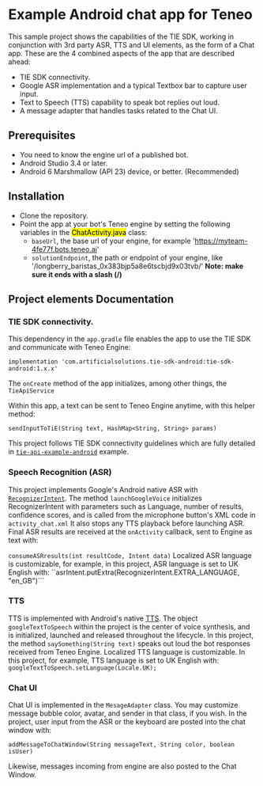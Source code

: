 # Example Android chat app for Teneo
This sample project shows the capabilities of the TIE SDK, working in conjunction with 3rd party ASR, TTS and UI elements, as the form of a Chat app. These are the 4 combined aspects of the app that are described ahead:
   - TIE SDK connectivity.
   - Google ASR implementation and a typical Textbox bar to capture user input. 
   - Text to Speech (TTS) capability to speak bot replies out loud.
   - A message adapter that handles tasks related to the Chat UI.


## Prerequisites
   - You need to know the engine url of a published bot.
   - Android Studio 3.4 or later.
   - Android 6 Marshmallow (API 23) device, or better. (Recommended)

## Installation
   - Clone the repository.
   - Point the app at your bot's Teneo engine by setting the following variables in the <mark>ChatActivity.java</mark> class:
      - `baseUrl`, the base url of your engine, for example 'https://myteam-4fe77f.bots.teneo.ai'
      - `solutionEndpoint`, the path or endpoint of your engine, like '/longberry_baristas_0x383bjp5a8e6tscbjd9x03tvb/' **Note: make sure it ends with a slash (/)**


## Project elements Documentation
### TIE SDK connectivity.
This dependency in the ```app.gradle``` file enables the app to use the TIE SDK and communicate with Teneo Engine:
```
implementation 'com.artificialsolutions.tie-sdk-android:tie-sdk-android:1.x.x'
```
The ```onCreate``` method of the app initializes, among other things, the ```TieApiService```

Within this app, a text can be sent to Teneo Engine anytime, with this helper method:
```
sendInputToTiE(String text, HashMap<String, String> params)
```
This project follows TIE SDK connectivity guidelines which are fully detailed in [```tie-api-example-android```](https://github.com/artificialsolutions/tie-api-example-android) example.

### Speech Recognition (ASR)
This project implements Google's Android native ASR with [```RecognizerIntent```](https://developer.android.com/reference/android/speech/RecognizerIntent).
The method ```launchGoogleVoice``` initializes RecognizerIntent with parameters such as Language, number of results, confidence scores, and is called from the microphone button's XML code in ```activity_chat.xml``` It also stops any TTS playback before launching ASR.
Final ASR results are received at the ```onActivity``` callback, sent to Engine as text with:

```consumeASRresults(int resultCode, Intent data)```
Localized ASR language is customizable, for example, in this project, ASR language is set to UK English with: ``asrIntent.putExtra(RecognizerIntent.EXTRA_LANGUAGE, "en_GB")```

### TTS
TTS is implemented with Android's native [TTS](https://developer.android.com/reference/android/speech/tts/TextToSpeech). The object ```googleTextToSpeech``` within the project is the center of voice synthesis, and is initialized, launched and released throughout the lifecycle.
In this project, the method ```saySomething(String text)```  speaks out loud the bot responses received from Teneo Engine.
Localized TTS language is customizable. In this project, for example, TTS language is set to UK English with: ```googleTextToSpeech.setLanguage(Locale.UK);```

### Chat UI
Chat UI is implemented in the ```MesageAdapter``` class. You may customize message bubble color, avatar, and sender in that class, if you wish. 
In the project, user input from the ASR or the keyboard are posted into the chat window with:
```
addMessageToChatWindow(String messageText, String color, boolean isUser)
```
Likewise, messages incoming from engine are also posted to the Chat Window.
